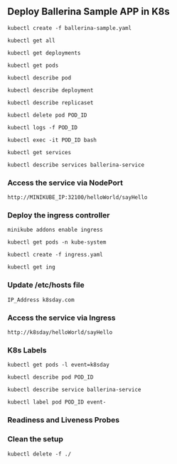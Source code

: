 ## Deploy Ballerina Sample APP in K8s

```
kubectl create -f ballerina-sample.yaml

kubectl get all

kubectl get deployments

kubectl get pods

kubectl describe pod

kubectl describe deployment

kubectl describe replicaset

kubectl delete pod POD_ID

kubectl logs -f POD_ID

kubectl exec -it POD_ID bash

kubectl get services

kubectl describe services ballerina-service

```

### Access the service via NodePort

```
http://MINIKUBE_IP:32100/helloWorld/sayHello
```

### Deploy the ingress controller

```
minikube addons enable ingress

kubectl get pods -n kube-system

kubectl create -f ingress.yaml

kubectl get ing

```

### Update /etc/hosts file

```
IP_Address k8sday.com
```

### Access the service via Ingress

```
http://k8sday/helloWorld/sayHello
```

### K8s Labels

```
kubectl get pods -l event=k8sday

kubectl describe pod POD_ID

kubectl describe service ballerina-service

kubectl label pod POD_ID event-

```

### Readiness and Liveness Probes


### Clean the setup

```
kubectl delete -f ./
```

